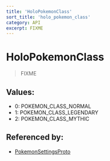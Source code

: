 ```yaml
---
title: 'HoloPokemonClass'
sort_title: 'holo_pokemon_class'
category: API
excerpt: FIXME
---
```


# HoloPokemonClass

> FIXME

## Values:

- 0: POKEMON_CLASS_NORMAL
- 1: POKEMON_CLASS_LEGENDARY
- 2: POKEMON_CLASS_MYTHIC

## Referenced by:

- [PokemonSettingsProto](../../messages/PokemonSettingsProto/)

